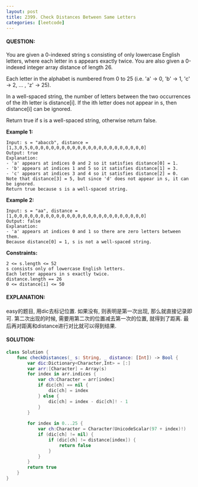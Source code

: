 ```yaml
---
layout: post
title: 2399. Check Distances Between Same Letters
categories: [leetcode]
---
```

#### QUESTION:
You are given a 0-indexed string s consisting of only lowercase English letters, where each letter in s appears exactly twice. You are also given a 0-indexed integer array distance of length 26.

Each letter in the alphabet is numbered from 0 to 25 (i.e. 'a' -> 0, 'b' -> 1, 'c' -> 2, ... , 'z' -> 25).

In a well-spaced string, the number of letters between the two occurrences of the ith letter is distance[i]. If the ith letter does not appear in s, then distance[i] can be ignored.

Return true if s is a well-spaced string, otherwise return false.

 

__Example 1:__
```
Input: s = "abaccb", distance = [1,3,0,5,0,0,0,0,0,0,0,0,0,0,0,0,0,0,0,0,0,0,0,0,0,0]
Output: true
Explanation:
- 'a' appears at indices 0 and 2 so it satisfies distance[0] = 1.
- 'b' appears at indices 1 and 5 so it satisfies distance[1] = 3.
- 'c' appears at indices 3 and 4 so it satisfies distance[2] = 0.
Note that distance[3] = 5, but since 'd' does not appear in s, it can be ignored.
Return true because s is a well-spaced string.
```
__Example 2:__
```
Input: s = "aa", distance = [1,0,0,0,0,0,0,0,0,0,0,0,0,0,0,0,0,0,0,0,0,0,0,0,0,0]
Output: false
Explanation:
- 'a' appears at indices 0 and 1 so there are zero letters between them.
Because distance[0] = 1, s is not a well-spaced string.
 ```

__Constraints:__
```
2 <= s.length <= 52
s consists only of lowercase English letters.
Each letter appears in s exactly twice.
distance.length == 26
0 <= distance[i] <= 50
```
#### EXPLANATION:

easy的题目, 用dic去标记位置. 如果没有, 则表明是第一次出现, 那么就直接记录即可. 第二次出现的时候, 需要用第二次的位置减去第一次的位置, 就得到了距离. 最后再对距离和distance进行对比就可以得到结果.

#### SOLUTION:
```swift
class Solution {
    func checkDistances(_ s: String, _ distance: [Int]) -> Bool {
        var dic:Dictionary<Character,Int> = [:]
        var arr:[Character] = Array(s)
        for index in arr.indices {
            var ch:Character = arr[index]
            if dic[ch] == nil {
                dic[ch] = index
            } else {
                dic[ch] = index - dic[ch]! - 1
            }
        }
        
        for index in 0...25 {
            var ch:Character = Character(UnicodeScalar(97 + index)!)
            if (dic[ch] != nil) {
                if (dic[ch] != distance[index]) {
                    return false
                }
            }
        }
        return true
    }
}
```

